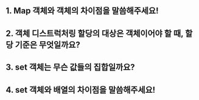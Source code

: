 ## 1. Map 객체와 객체의 차이점을 말씀해주세요!

## 2. 객체 디스트럭처링 할당의 대상은 객체이어야 할 때, 할당 기준은 무엇일까요? 

## 3. set 객체는 무슨 값들의 집합일까요?

## 4. set 객체와 배열의 차이점을 말씀해주세요!